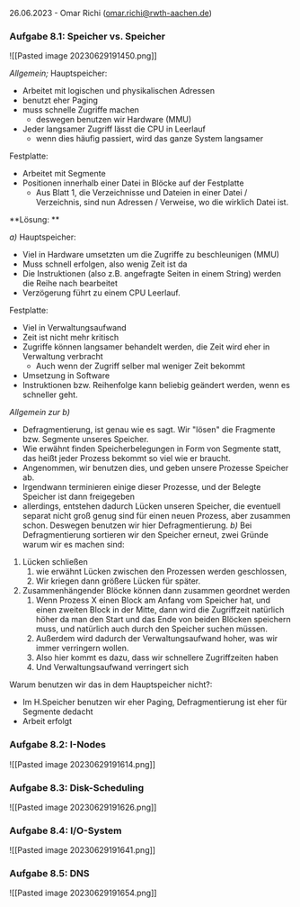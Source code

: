 26.06.2023 - Omar Richi (omar.richi@rwth-aachen.de)

### Aufgabe 8.1: Speicher vs. Speicher

![[Pasted image 20230629191450.png]]

*Allgemein;* 
Hauptspeicher:
- Arbeitet mit logischen und physikalischen Adressen
- benutzt eher Paging
- muss schnelle Zugriffe machen
	- deswegen benutzen wir Hardware (MMU)
- Jeder langsamer Zugriff lässt die CPU in Leerlauf
	- wenn dies häufig passiert, wird das ganze System langsamer

Festplatte:
- Arbeitet mit Segmente
- Positionen innerhalb einer Datei in Blöcke auf der Festplatte
	- Aus Blatt 1, die Verzeichnisse und Dateien in einer Datei / Verzeichnis, sind nun Adressen / Verweise, wo die wirklich Datei ist.


**Lösung: **

*a)*
Hauptspeicher:
- Viel in Hardware umsetzten um die Zugriffe zu beschleunigen (MMU)
- Muss schnell erfolgen, also wenig Zeit ist da
- Die Instruktionen (also z.B. angefragte Seiten in einem String) werden die Reihe nach bearbeitet
- Verzögerung führt zu einem CPU Leerlauf.

Festplatte:
- Viel in Verwaltungsaufwand
- Zeit ist nicht mehr kritisch
- Zugriffe können langsamer behandelt werden, die Zeit wird eher in Verwaltung verbracht
	- Auch wenn der Zugriff selber mal weniger Zeit bekommt
- Umsetzung in Software
- Instruktionen bzw. Reihenfolge kann beliebig geändert werden, wenn es schneller geht.


*Allgemein zur b)*
- Defragmentierung, ist genau wie es sagt. Wir "lösen" die Fragmente bzw. Segmente unseres Speicher.
- Wie erwähnt finden Speicherbelegungen in Form von Segmente statt, das heißt jeder Prozess bekommt so viel wie er braucht.
- Angenommen, wir benutzen dies, und geben unsere Prozesse Speicher ab. 
- Irgendwann terminieren einige dieser Prozesse, und der Belegte Speicher ist dann freigegeben
- allerdings, entstehen dadurch Lücken unseren Speicher, die eventuell separat nicht groß genug sind für einen neuen Prozess, aber zusammen schon. Deswegen benutzen wir hier Defragmentierung.
*b)*
Bei Defragmentierung sortieren wir den Speicher erneut, zwei Gründe warum wir es machen sind:
1. Lücken schließen
	1. wie erwähnt Lücken zwischen den Prozessen werden geschlossen, 
	2. Wir kriegen dann größere Lücken für später.
2. Zusammenhängender Blöcke können dann zusammen geordnet werden
	1. Wenn Prozess X einen Block am Anfang vom Speicher hat, und einen zweiten Block in der Mitte, dann wird die Zugriffzeit natürlich höher da man den Start und das Ende von beiden Blöcken speichern muss, und natürlich auch durch den Speicher suchen müssen.
	2. Außerdem wird dadurch der Verwaltungsaufwand hoher, was wir immer verringern wollen.
	3. Also hier kommt es dazu, dass wir schnellere Zugriffzeiten haben
	4. Und Verwaltungsaufwand verringert sich

Warum benutzen wir das in dem Hauptspeicher nicht?:
- Im H.Speicher benutzen wir eher Paging, Defragmentierung ist eher für Segmente dedacht
- Arbeit erfolgt 
### Aufgabe 8.2: I-Nodes

![[Pasted image 20230629191614.png]]

### Aufgabe 8.3: Disk-Scheduling

![[Pasted image 20230629191626.png]]

### Aufgabe 8.4: I/O-System

![[Pasted image 20230629191641.png]]

### Aufgabe 8.5: DNS

![[Pasted image 20230629191654.png]]